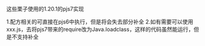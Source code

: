 这些栗子使用的1.20.1的pjs7实现


1.配方相关的可直接在pjs6中执行，但是将会失去部分补全
2.如有需要可以使用xxx.js，去将pjs7带来的require改为Java.loadclass，这样的代码虽然能运行，但是不支持补全